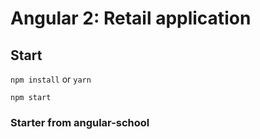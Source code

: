 # Angular 2: Retail application

## Start

`npm install` or `yarn`

`npm start`


### Starter from angular-school
